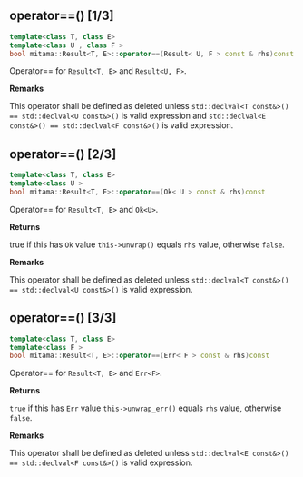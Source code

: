 ## operator==() [1/3]

```cpp
template<class T, class E>
template<class U , class F >
bool mitama::Result<T, E>::operator==(Result< U, F > const & rhs)const &
```

Operator== for `Result<T, E>` and `Result<U, F>`.

**Remarks**

This operator shall be defined as deleted unless `std::declval<T const&>() == std::declval<U const&>()` is valid expression and `std::declval<E const&>() == std::declval<F const&>()` is valid expression.

## operator==() [2/3]

```cpp
template<class T, class E>
template<class U >
bool mitama::Result<T, E>::operator==(Ok< U > const & rhs)const
```

Operator== for `Result<T, E>` and `Ok<U>`.

**Returns**

true if this has `Ok` value `this->unwrap()` equals `rhs` value, otherwise `false`.

**Remarks**

This operator shall be defined as deleted unless `std::declval<T const&>() == std::declval<U const&>()` is valid expression.


## operator==() [3/3]

```cpp
template<class T, class E>
template<class F >
bool mitama::Result<T, E>::operator==(Err< F > const & rhs)const
```

Operator== for `Result<T, E>` and `Err<F>`.

**Returns**

`true` if this has `Err` value `this->unwrap_err()` equals `rhs` value, otherwise `false`.

**Remarks**

This operator shall be defined as deleted unless `std::declval<E const&>() == std::declval<F const&>()` is valid expression.

